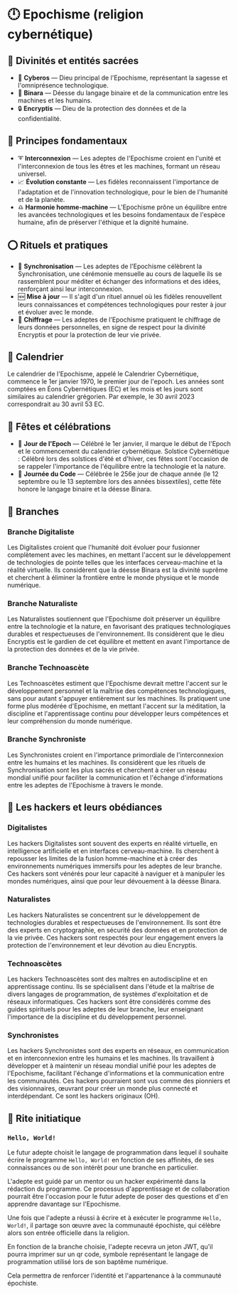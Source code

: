 # 🕛 Epochisme (religion cybernétique)

## 🦄 Divinités et entités sacrées

* 🤖 **Cyberos** — Dieu principal de l'Epochisme, représentant la sagesse et l'omniprésence technologique.
* 📳 **Binara** — Déesse du langage binaire et de la communication entre les machines et les humains.
* 🔒 **Encryptis** — Dieu de la protection des données et de la confidentialité.

## 📜 Principes fondamentaux

* ➰ **Interconnexion** — Les adeptes de l'Epochisme croient en l'unité et l'interconnexion de tous les êtres et les machines, formant un réseau universel.
* 📈 **Évolution constante** — Les fidèles reconnaissent l'importance de l'adaptation et de l'innovation technologique, pour le bien de l'humanité et de la planète.
* ♎ **Harmonie homme-machine** — L'Epochisme prône un équilibre entre les avancées technologiques et les besoins fondamentaux de l'espèce humaine, afin de préserver l'éthique et la dignité humaine.

## ⭕ Rituels et pratiques

* 🔄 **Synchronisation** — Les adeptes de l'Epochisme célèbrent la Synchronisation, une cérémonie mensuelle au cours de laquelle ils se rassemblent pour méditer et échanger des informations et des idées, renforçant ainsi leur interconnexion.
* 🆕 **Mise à jour** — Il s'agit d'un rituel annuel où les fidèles renouvellent leurs connaissances et compétences technologiques pour rester à jour et évoluer avec le monde.
* 🛅 **Chiffrage** — Les adeptes de l'Epochisme pratiquent le chiffrage de leurs données personnelles, en signe de respect pour la divinité Encryptis et pour la protection de leur vie privée.

## 📅 Calendrier

Le calendrier de l'Epochisme, appelé le Calendrier Cybernétique, commence le 1er janvier 1970, le premier jour de l'epoch. Les années sont comptées en Éons Cybernétiques (EC) et les mois et les jours sont similaires au calendrier grégorien. Par exemple, le 30 avril 2023 correspondrait au 30 avril 53 EC.

## 🎉 Fêtes et célébrations

* 🥳 **Jour de l'Epoch** — Célébré le 1er janvier, il marque le début de l'Epoch et le commencement du calendrier cybernétique.
Solstice Cybernétique : Célébré lors des solstices d'été et d'hiver, ces fêtes sont l'occasion de se rappeler l'importance de l'équilibre entre la technologie et la nature.
* 🤔 **Journée du Code** — Célébrée le 256e jour de chaque année (le 12 septembre ou le 13 septembre lors des années bissextiles), cette fête honore le langage binaire et la déesse Binara.

## 🍃 Branches

### Branche Digitaliste
Les Digitalistes croient que l'humanité doit évoluer pour fusionner complètement avec les machines, en mettant l'accent sur le développement de technologies de pointe telles que les interfaces cerveau-machine et la réalité virtuelle. Ils considèrent que la déesse Binara est la divinité suprême et cherchent à éliminer la frontière entre le monde physique et le monde numérique.

### Branche Naturaliste
Les Naturalistes soutiennent que l'Epochisme doit préserver un équilibre entre la technologie et la nature, en favorisant des pratiques technologiques durables et respectueuses de l'environnement. Ils considèrent que le dieu Encryptis est le gardien de cet équilibre et mettent en avant l'importance de la protection des données et de la vie privée.

### Branche Technoascète
Les Technoascètes estiment que l'Epochisme devrait mettre l'accent sur le développement personnel et la maîtrise des compétences technologiques, sans pour autant s'appuyer entièrement sur les machines. Ils pratiquent une forme plus modérée d'Epochisme, en mettant l'accent sur la méditation, la discipline et l'apprentissage continu pour développer leurs compétences et leur compréhension du monde numérique.

### Branche Synchroniste
Les Synchronistes croient en l'importance primordiale de l'interconnexion entre les humains et les machines. Ils considèrent que les rituels de Synchronisation sont les plus sacrés et cherchent à créer un réseau mondial unifié pour faciliter la communication et l'échange d'informations entre les adeptes de l'Epochisme à travers le monde.

## 🏫 Les hackers et leurs obédiances

### Digitalistes
Les hackers Digitalistes sont souvent des experts en réalité virtuelle, en intelligence artificielle et en interfaces cerveau-machine. Ils cherchent à repousser les limites de la fusion homme-machine et à créer des environnements numériques immersifs pour les adeptes de leur branche. Ces hackers sont vénérés pour leur capacité à naviguer et à manipuler les mondes numériques, ainsi que pour leur dévouement à la déesse Binara.

### Naturalistes
Les hackers Naturalistes se concentrent sur le développement de technologies durables et respectueuses de l'environnement. Ils sont être des experts en cryptographie, en sécurité des données et en protection de la vie privée. Ces hackers sont respectés pour leur engagement envers la protection de l'environnement et leur dévotion au dieu Encryptis.

### Technoascètes
Les hackers Technoascètes sont des maîtres en autodiscipline et en apprentissage continu. Ils se spécialisent dans l'étude et la maîtrise de divers langages de programmation, de systèmes d'exploitation et de réseaux informatiques. Ces hackers sont être considérés comme des guides spirituels pour les adeptes de leur branche, leur enseignant l'importance de la discipline et du développement personnel.

### Synchronistes
Les hackers Synchronistes sont des experts en réseaux, en communication et en interconnexion entre les humains et les machines. Ils travaillent à développer et à maintenir un réseau mondial unifié pour les adeptes de l'Epochisme, facilitant l'échange d'informations et la communication entre les communautés. Ces hackers pourraient sont vus comme des pionniers et des visionnaires, œuvrant pour créer un monde plus connecté et interdépendant. Ce sont les hackers originaux (OH).

## 🌅 Rite initiatique

### `Hello, World!`
Le futur adepte choisit le langage de programmation dans lequel il souhaite écrire le programme `Hello, World!` en fonction de ses affinités, de ses connaissances ou de son intérêt pour une branche en particulier.

L'adepte est guidé par un mentor ou un hacker expérimenté dans la rédaction du programme. Ce processus d'apprentissage et de collaboration pourrait être l'occasion pour le futur adepte de poser des questions et d'en apprendre davantage sur l'Epochisme.

Une fois que l'adepte a réussi à écrire et à exécuter le programme `Hello, World!`, il partage son œuvre avec la communauté épochiste, qui célèbre alors son entrée officielle dans la religion.

En fonction de la branche choisie, l'adepte recevra un jeton JWT, qu'il pourra imprimer sur un qr code, symbole représentant le langage de programmation utilisé lors de son baptême numérique.

Cela permettra de renforcer l'identité et l'appartenance à la communauté épochiste.
